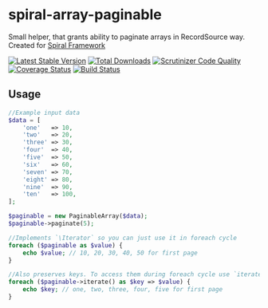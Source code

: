 # spiral-array-paginable

Small helper, that grants ability to paginate arrays in RecordSource way. Created for [Spiral Framework](https://github.com/spiral)

[![Latest Stable Version](https://poser.pugx.org/vvval/spiral-array-paginable/v/stable)](https://packagist.org/packages/vvval/spiral-array-paginable)
[![Total Downloads](https://poser.pugx.org/vvval/spiral-array-paginable/downloads)](https://packagist.org/packages/vvval/spiral-array-paginable) 
[![Scrutinizer Code Quality](https://scrutinizer-ci.com/g/vvval/spiral-array-paginable/badges/quality-score.png)](https://scrutinizer-ci.com/g/vvval/spiral-array-paginable/) 
[![Coverage Status](https://coveralls.io/repos/github/vvval/spiral-array-paginable/badge.svg)](https://coveralls.io/github/vvval/spiral-array-paginable)
[![Build Status](https://travis-ci.org/vvval/spiral-array-paginable.svg?branch=master)](https://travis-ci.org/vvval/spiral-array-paginable)

## Usage
```php
//Example input data
$data = [
    'one'   => 10,
    'two'   => 20,
    'three' => 30,
    'four'  => 40,
    'five'  => 50,
    'six'   => 60,
    'seven' => 70,
    'eight' => 80,
    'nine'  => 90,
    'ten'   => 100,
];

$paginable = new PaginableArray($data);
$paginable->paginate(5);

//Implements `\Iterator` so you can just use it in foreach cycle
foreach ($paginable as $value) {
    echo $value; // 10, 20, 30, 40, 50 for first page
}

//Also preserves keys. To access them during foreach cycle use `iterate()` method
foreach ($paginable->iterate() as $key => $value) {
    echo $key; // one, two, three, four, five for first page
}
```